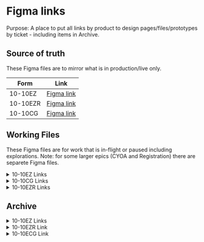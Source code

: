 # Figma links

Purpose: A place to put all links by product to design pages/files/prototypes by ticket - including items in Archive.


## Source of truth

These Figma files are to mirror what is in production/live only.

  
| Form  | Link  |
|-----------------------------------------------------------|-----------------| 
| 10-10EZ  | [Figma link](https://www.figma.com/design/W1cs6Gjx3MR5VU0EjurHLZ/10-10EZ-Production?node-id=0-1&t=cknMS2j1DvuifgUw-1) |
| 10-10EZR  | [Figma link](URL) | 
| 10-10CG  | [Figma link](https://www.figma.com/design/ZLGXh1HFssRudTJeX190Zg/10-10CG---Production-File?node-id=0-1&p=f&t=kIGzGs4cX2BvA7Ki-0) | 


## Working Files

These Figma files are for work that is in-flight or paused including explorations. 
Note: for some larger epics (CYOA and Registration) there are separete Figma files.

<details>


<summary>10-10EZ Links</summary>

| Description  | Tickets/resources | Figma Link |
|-----------------------------------------------------------|-----------------|-----------------| 
| Header updates | [#55518](url) | [Figma designs](https://www.figma.com/design/UljiHam46o5DItC5iDgmPd/10-10EZ-Working-File?node-id=9838-14439) |
| Insurance List and Loop | [#88804](url) - unblocked by forms library | [Figma designs](https://www.figma.com/design/UljiHam46o5DItC5iDgmPd/10-10EZ-Working-File?node-id=5139-31117) |
| CYOA Task List Prototypes (used for research study)  | [Research folder](https://github.com/department-of-veterans-affairs/va.gov-team/tree/master/products/health-care/application/va-application/research/2025-06-Task%20List%20and%20Traditional%20Form%20Unmoderated) | [Figma separate file](https://www.figma.com/design/0DGvBhCaSMf6WH1ofSw35y/10-10EZ---CYOA-Task-List---Prototypes---Study--?node-id=1-111&t=Maa2LwG2WyLwzvFw-0) |
| CYOA Task List Exploration  | [Github folder](https://github.com/department-of-veterans-affairs/va.gov-team/tree/master/products/health-care/application/va-application/Choose-your-own-adventure) | [Figma separate file](https://www.figma.com/design/gQfpIymox9UgkBSwlZXUhy/10-10EZ---Working-File---EPIC-CYOA?node-id=0-1&p=f&t=Maa2LwG2WyLwzvFw-0) |
| Print PDF - Confirmation page and Reivew Alert | [#104471](url) and [#108132](url) | [Figma designs](https://www.figma.com/design/UljiHam46o5DItC5iDgmPd/10-10EZ-Working-File?node-id=8542-43880) and [nested error alert](https://www.figma.com/design/UljiHam46o5DItC5iDgmPd/10-10EZ-Working-File?node-id=9109-13829) |
| Toxic Exposure brancing logic | [89059](url) | [Figma designs](https://www.figma.com/design/UljiHam46o5DItC5iDgmPd/10-10EZ-Working-File?node-id=5148-33527) |
| Toxic Exposure content updates  | [81910](https://app.zenhub.com/workspaces/10-10-health-apps-5fff0cfd1462b6000e320fc7/issues/gh/department-of-veterans-affairs/va.gov-team/81910) | [Figma designs](https://www.figma.com/design/UljiHam46o5DItC5iDgmPd/10-10EZ?node-id=0-7191) |
| Facility page discovery  | [84027](https://app.zenhub.com/workspaces/10-10-health-apps-5fff0cfd1462b6000e320fc7/issues/gh/department-of-veterans-affairs/va.gov-team/84027) | [Figma designs](https://www.figma.com/design/UljiHam46o5DItC5iDgmPd/10-10EZ?node-id=3831-40050) |
| Toxic exposure questions  | [73671](https://app.zenhub.com/workspaces/10-10-health-apps-5fff0cfd1462b6000e320fc7/issues/gh/department-of-veterans-affairs/va.gov-team/73671) | [Figma designs](https://www.figma.com/design/UljiHam46o5DItC5iDgmPd/10-10EZ?node-id=450-19244) |
| Registration NEW Epic File  | _Figma clean up Spring 2025 - use over links below_| [Figma separate file](https://www.figma.com/design/Xxb3pTTOmE6pU5S6bqNbxP/10-10EZ---EPIC---Registration?node-id=0-1&p=f&t=Maa2LwG2WyLwzvFw-0) |
| Registration MVP designs  | [80831](https://app.zenhub.com/workspaces/10-10-health-apps-5fff0cfd1462b6000e320fc7/issues/gh/department-of-veterans-affairs/va.gov-team/80831) | [Figma designs](https://www.figma.com/design/UljiHam46o5DItC5iDgmPd/10-10EZ?node-id=3025-106249) |
| TERA "other" field - Temp hint error text  | [80265](https://app.zenhub.com/workspaces/10-10-health-apps-5fff0cfd1462b6000e320fc7/issues/gh/department-of-veterans-affairs/va.gov-team/80265) | [Figma designs](https://www.figma.com/design/UljiHam46o5DItC5iDgmPd/10-10EZ?node-id=2922-45151) |
| Dependents education expenses  | [70857](https://app.zenhub.com/workspaces/10-10-health-apps-5fff0cfd1462b6000e320fc7/issues/gh/department-of-veterans-affairs/va.gov-team/70857) | [Figma designs](https://www.figma.com/design/UljiHam46o5DItC5iDgmPd/10-10EZ?node-id=0-12040) |
| Enhanced eligibility - Content update | [79828](https://app.zenhub.com/workspaces/10-10-health-apps-5fff0cfd1462b6000e320fc7/issues/gh/department-of-veterans-affairs/va.gov-team/79828) | [Figma designs](https://www.figma.com/design/UljiHam46o5DItC5iDgmPd/10-10EZ?node-id=2718-9469) |
| Enhanced eligibility - Missing content | [74814](https://app.zenhub.com/workspaces/10-10-health-apps-5fff0cfd1462b6000e320fc7/issues/gh/department-of-veterans-affairs/va.gov-team/79828) | [Figma designs](https://www.figma.com/design/UljiHam46o5DItC5iDgmPd/10-10EZ?node-id=792-30418) |
| ES Statuses on intro page | [77694](https://app.zenhub.com/workspaces/10-10-health-apps-5fff0cfd1462b6000e320fc7/issues/gh/department-of-veterans-affairs/va.gov-team/77694) | [Figma designs](https://www.figma.com/design/UljiHam46o5DItC5iDgmPd/10-10EZ?node-id=2136-126692) |
| File upload  | [49495](https://app.zenhub.com/workspaces/10-10-health-apps-5fff0cfd1462b6000e320fc7/issues/gh/department-of-veterans-affairs/va.gov-team/49495) | [Figma designs](https://www.figma.com/design/UljiHam46o5DItC5iDgmPd/10-10EZ?node-id=0-40851) |
| Intro page  | [69447](https://app.zenhub.com/workspaces/10-10-health-apps-5fff0cfd1462b6000e320fc7/issues/gh/department-of-veterans-affairs/va.gov-team/69447) | [Figma designs](https://www.figma.com/design/UljiHam46o5DItC5iDgmPd/10-10EZ?node-id=0-16200) |
| Registration MVP detailed user flows  | [72308](https://app.zenhub.com/workspaces/10-10-health-apps-5fff0cfd1462b6000e320fc7/issues/gh/department-of-veterans-affairs/va.gov-team/72308) | [Figma designs](https://www.figma.com/design/UljiHam46o5DItC5iDgmPd/10-10EZ?node-id=86-36817) |
| Registraton only flows - Early explore | [65659](https://app.zenhub.com/workspaces/10-10-health-apps-5fff0cfd1462b6000e320fc7/issues/gh/department-of-veterans-affairs/va.gov-team/65659) | [Figma designs](https://www.figma.com/design/UljiHam46o5DItC5iDgmPd/10-10EZ?node-id=0-27736) |
| SIGI - unauthenticated  | [46904](https://app.zenhub.com/workspaces/10-10-health-apps-5fff0cfd1462b6000e320fc7/issues/gh/department-of-veterans-affairs/va.gov-team/46904) | [Figma designs](https://www.figma.com/design/UljiHam46o5DItC5iDgmPd/10-10EZ?node-id=0-68371) |
| SIP - Dependents review page  | [70217](https://app.zenhub.com/workspaces/10-10-health-apps-5fff0cfd1462b6000e320fc7/issues/gh/department-of-veterans-affairs/va.gov-team/70217) | [Figma designs](https://www.figma.com/design/UljiHam46o5DItC5iDgmPd/10-10EZ?node-id=0-13663) |
| Short form flow  | [27679](https://app.zenhub.com/workspaces/10-10-health-apps-5fff0cfd1462b6000e320fc7/issues/gh/department-of-veterans-affairs/va.gov-team/27679) | [Figma designs](https://www.figma.com/design/UljiHam46o5DItC5iDgmPd/10-10EZ?node-id=0-67659) |

</details>

<details>

<summary>10-10CG Links</summary>

| Link description | Form | Ticket number | Figma Link |
|-----------------------------------------------------------|-----------------|-----------------|-----------------| 
| Paper form updates | 10-10CG | [78493](https://app.zenhub.com/workspaces/10-10-health-apps-5fff0cfd1462b6000e320fc7/issues/gh/department-of-veterans-affairs/va.gov-team/78493) | [Figma designs](https://www.figma.com/design/TxXD5bGUOhbHHWLb85GPjK/10-10CG?node-id=376-15166) |
| List-and-loop exploration | 10-10CG | [83290](https://app.zenhub.com/workspaces/10-10-health-apps-5fff0cfd1462b6000e320fc7/issues/gh/department-of-veterans-affairs/va.gov-team/83290) | [Figma designs](https://www.figma.com/design/TxXD5bGUOhbHHWLb85GPjK/10-10CG?node-id=1251-29793) |
| Content SME Review | 10-10CG | [83393](https://app.zenhub.com/workspaces/10-10-health-apps-5fff0cfd1462b6000e320fc7/issues/gh/department-of-veterans-affairs/va.gov-team/83393) | [Figma designs](https://www.figma.com/design/TxXD5bGUOhbHHWLb85GPjK/10-10CG?node-id=1214-25163) |
| Facility selection | 10-10CG | [19433](https://app.zenhub.com/workspaces/10-10-health-apps-5fff0cfd1462b6000e320fc7/issues/gh/department-of-veterans-affairs/va.gov-team/19433) | [Figma designs](https://www.figma.com/design/TxXD5bGUOhbHHWLb85GPjK/10-10CG?node-id=0-5034) |
| Upload file | 10-10CG | [49495](https://app.zenhub.com/workspaces/10-10-health-apps-5fff0cfd1462b6000e320fc7/issues/gh/department-of-veterans-affairs/va.gov-team/49495) | [Figma designs](https://www.figma.com/design/TxXD5bGUOhbHHWLb85GPjK/10-10CG?node-id=0-11514) |
| Caregiver information | 10-10CG | None | [Figma designs](https://www.figma.com/design/TxXD5bGUOhbHHWLb85GPjK/10-10CG?node-id=0-11595) |
| Document Upload + Progressive Flows | 10-10CG | None | [Figma designs](https://www.figma.com/design/TxXD5bGUOhbHHWLb85GPjK/10-10CG?node-id=0-16246) |
| 2023 Label Improvements | 10-10CG | None | [Figma designs](https://www.figma.com/design/TxXD5bGUOhbHHWLb85GPjK/10-10CG?node-id=0-13641) |
| Backend diagram | 10-10CG | None | [Figma designs](https://www.figma.com/design/TxXD5bGUOhbHHWLb85GPjK/10-10CG?node-id=0-16295) |
| Intro page | 10-10CG | [50609](https://app.zenhub.com/workspaces/10-10-health-apps-5fff0cfd1462b6000e320fc7/issues/gh/department-of-veterans-affairs/va.gov-team/50609) | [Figma designs](https://www.figma.com/design/TxXD5bGUOhbHHWLb85GPjK/10-10CG?node-id=0-11313) |
| Primary Caregiver (1 required) Benefits | 10-10CG | None | [Figma designs](https://www.figma.com/design/TxXD5bGUOhbHHWLb85GPjK/10-10CG?node-id=0-11992) |
| R3 Legal rep signature before review | 10-10CG | None | [Figma designs](https://www.figma.com/design/TxXD5bGUOhbHHWLb85GPjK/10-10CG?node-id=0-14783) |
| Submission Confirmation | 10-10CG | [42322](https://app.zenhub.com/workspaces/10-10-health-apps-5fff0cfd1462b6000e320fc7/issues/gh/department-of-veterans-affairs/va.gov-team/50609) | [Figma designs](https://www.figma.com/design/TxXD5bGUOhbHHWLb85GPjK/10-10CG?node-id=0-11408) |

</details>

<details>

<summary>10-10EZR Links</summary>

| Link description | Form | Ticket number | Figma Link |
|-----------------------------------------------------------|-----------------|-----------------|-----------------| 
| Supporting documents for TERA | 10-10EZR | [78600](https://app.zenhub.com/workspaces/10-10-health-apps-5fff0cfd1462b6000e320fc7/issues/gh/department-of-veterans-affairs/va.gov-team/78600) | [Figma designs](https://www.figma.com/design/tggcJk382w9yQ0ElwKfh3N/10-10EZR?node-id=3049-63221) |
| Contact info EZR v2 | 10-10EZR | [82161](https://app.zenhub.com/workspaces/10-10-health-apps-5fff0cfd1462b6000e320fc7/issues/gh/department-of-veterans-affairs/va.gov-team/82161) | [Figma designs](https://www.figma.com/design/tggcJk382w9yQ0ElwKfh3N/10-10EZR?node-id=2861-110463) |
| Toxic exposure (TERA) additions | 10-10EZR | [74303](https://app.zenhub.com/workspaces/10-10-health-apps-5fff0cfd1462b6000e320fc7/issues/gh/department-of-veterans-affairs/va.gov-team/74303) | [Figma designs](https://www.figma.com/design/tggcJk382w9yQ0ElwKfh3N/10-10EZR?node-id=1244-2395) |
| Read-only Financial Info | 10-10EZR | Needs ticket | [Figma designs](https://www.figma.com/design/tggcJk382w9yQ0ElwKfh3N/10-10EZR?node-id=1507-2395) |
| Secondary nav | 10-10EZR | [84959](https://app.zenhub.com/workspaces/10-10-health-apps-5fff0cfd1462b6000e320fc7/issues/gh/department-of-veterans-affairs/va.gov-team/84959) | [Figma designs](https://www.figma.com/design/tggcJk382w9yQ0ElwKfh3N/10-10EZR?node-id=3717-17021) |
| Choose your adventure flow | 10-10EZR | [77911](https://app.zenhub.com/workspaces/10-10-health-apps-5fff0cfd1462b6000e320fc7/issues/gh/department-of-veterans-affairs/va.gov-team/77911) | [Figma designs](https://www.figma.com/design/tggcJk382w9yQ0ElwKfh3N/10-10EZR?node-id=1839-2395) |
| Confirmation flow | 10-10EZR | [68381](https://app.zenhub.com/workspaces/10-10-health-apps-5fff0cfd1462b6000e320fc7/issues/gh/department-of-veterans-affairs/va.gov-team/68381) | [Figma designs](https://www.figma.com/design/tggcJk382w9yQ0ElwKfh3N/10-10EZR?node-id=1494-71557) |
| Emergency contact/Next of kin | 10-10EZR | [68375](https://app.zenhub.com/workspaces/10-10-health-apps-5fff0cfd1462b6000e320fc7/issues/gh/department-of-veterans-affairs/va.gov-team/68375) | [Figma designs](https://www.figma.com/design/tggcJk382w9yQ0ElwKfh3N/10-10EZR?node-id=0-11540) |
| EZR audit | 10-10EZR | [75154](https://app.zenhub.com/workspaces/10-10-health-apps-5fff0cfd1462b6000e320fc7/issues/gh/department-of-veterans-affairs/va.gov-team/75154) | [Figma designs](https://www.figma.com/design/tggcJk382w9yQ0ElwKfh3N/10-10EZR?node-id=1442-19526) |
| Military info in EZR | 10-10EZR | [75441](https://app.zenhub.com/workspaces/10-10-health-apps-5fff0cfd1462b6000e320fc7/issues/gh/department-of-veterans-affairs/va.gov-team/75441) | [Figma designs](https://www.figma.com/design/tggcJk382w9yQ0ElwKfh3N/10-10EZR?node-id=1272-99708) |
| Notify dependent | 10-10EZR | [71386](https://app.zenhub.com/workspaces/10-10-health-apps-5fff0cfd1462b6000e320fc7/issues/gh/department-of-veterans-affairs/va.gov-team/71386) | [Figma designs](https://www.figma.com/design/tggcJk382w9yQ0ElwKfh3N/10-10EZR?node-id=363-19165) |
| Preferred facility | 10-10EZR | [72849](https://app.zenhub.com/workspaces/10-10-health-apps-5fff0cfd1462b6000e320fc7/issues/gh/department-of-veterans-affairs/va.gov-team/72849) | [Figma designs](https://www.figma.com/design/tggcJk382w9yQ0ElwKfh3N/10-10EZR?node-id=679-3884) |
| EZR v2 | 10-10EZR | None | [Figma designs](https://www.figma.com/design/tggcJk382w9yQ0ElwKfh3N/10-10EZR?node-id=1091-32802) |

</details>

## Archive

<details> 
  
<summary>10-10EZ Links</summary>

| Link description | Form | Ticket number | Figma Link |
|-----------------------------------------------------------|-----------------|-----------------|-----------------| 
| 1010EZ: Print/Save | 10-10EZ | [61748](https://app.zenhub.com/workspaces/10-10-health-apps-5fff0cfd1462b6000e320fc7/issues/gh/department-of-veterans-affairs/va.gov-team/61748) | [Figma designs](https://www.figma.com/design/NyfaJz57FJNftF7fFxLvAP/10-10EZ-Archive?node-id=1-11) |
| Headline radio discovery | 10-10EZ | [56801](https://app.zenhub.com/workspaces/10-10-health-apps-5fff0cfd1462b6000e320fc7/issues/gh/department-of-veterans-affairs/va.gov-team/56801) | [Figma designs](https://www.figma.com/design/NyfaJz57FJNftF7fFxLvAP/10-10EZ-Archive?node-id=1-485) |
| Household information | 10-10EZ | [41403](https://app.zenhub.com/workspaces/10-10-health-apps-5fff0cfd1462b6000e320fc7/issues/gh/department-of-veterans-affairs/va.gov-team/41403) | [Figma designs](https://www.figma.com/design/NyfaJz57FJNftF7fFxLvAP/10-10EZ-Archive?node-id=1-8030) |
| Household wireflow | 10-10EZ | [41403](https://app.zenhub.com/workspaces/10-10-health-apps-5fff0cfd1462b6000e320fc7/issues/gh/department-of-veterans-affairs/va.gov-team/41403) | [Figma designs](https://www.figma.com/design/NyfaJz57FJNftF7fFxLvAP/10-10EZ-Archive?node-id=1-42615) |
| Introduction pages variations | 10-10EZ | [47707](https://app.zenhub.com/workspaces/10-10-health-apps-5fff0cfd1462b6000e320fc7/issues/gh/department-of-veterans-affairs/va.gov-team/47707) | [Figma designs](https://www.figma.com/design/NyfaJz57FJNftF7fFxLvAP/10-10EZ-Archive?node-id=1-43552) |
| PACT deadline alerts | 10-10EZ | [65524](https://app.zenhub.com/workspaces/10-10-health-apps-5fff0cfd1462b6000e320fc7/issues/gh/department-of-veterans-affairs/va.gov-team/65524) | [Figma designs](https://www.figma.com/design/NyfaJz57FJNftF7fFxLvAP/10-10EZ-Archive?node-id=1-46804) |
| Priority group wireframes | 10-10EZ | [60643](https://app.zenhub.com/workspaces/10-10-health-apps-5fff0cfd1462b6000e320fc7/issues/gh/department-of-veterans-affairs/va.gov-team/60643) | [Figma designs](https://www.figma.com/design/NyfaJz57FJNftF7fFxLvAP/10-10EZ-Archive?node-id=1-47112) |
| Review disclosure | 10-10EZ | [56847](https://app.zenhub.com/workspaces/10-10-health-apps-5fff0cfd1462b6000e320fc7/issues/gh/department-of-veterans-affairs/va.gov-team/56847) | [Figma designs](https://www.figma.com/design/NyfaJz57FJNftF7fFxLvAP/10-10EZ-Archive?node-id=1-52024) |
| Intro screener question | 10-10EZ | [62534](https://app.zenhub.com/workspaces/10-10-health-apps-5fff0cfd1462b6000e320fc7/issues/gh/department-of-veterans-affairs/va.gov-team/62534) | [Figma designs](https://www.figma.com/design/NyfaJz57FJNftF7fFxLvAP/10-10EZ-Archive?node-id=1-54498) |

</details>

<details> 
  
<summary>10-10EZR Link</summary>

| Link description | Form | Ticket number | Figma Link |
|-----------------------------------------------------------|-----------------|-----------------|-----------------| 
| 1010EZR Archive | 10-10EZR | None | [Figma designs](https://www.figma.com/design/qDznQyhF41iq4vcWlsdufd/10-10EZR-%5BARCHIVE%5D?node-id=0-1&t=TC9Lv8q2PUg6ZCvo-1) |

</details>

<details>
<summary>10-10ECG Link</summary>

| Link description | Form | Ticket number | Figma Link |
|-----------------------------------------------------------|-----------------|-----------------|-----------------| 
| 1010CG Archive | 10-10CG | None | [Figma file](https://www.figma.com/design/z4ZzdVvDIEgZxc0D5BOSVs/10-10CG---Archive-File?node-id=0-1&p=f&t=QCoWeW5rfbeFypuN-0) |

</details>
